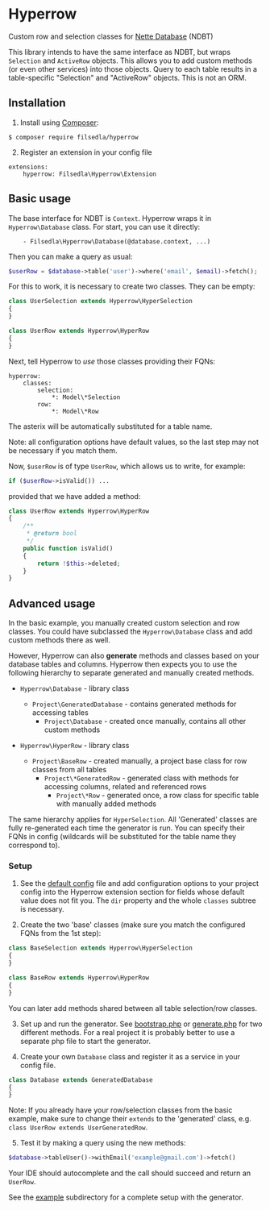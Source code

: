 # Hyperrow
Custom row and selection classes for [Nette Database](https://github.com/nette/database) (NDBT)

This library intends to have the same interface as NDBT, but wraps `Selection` and `ActiveRow` objects.
This allows you to add custom methods (or even other services) into those objects. Query to each table
results in a table-specific "Selection" and "ActiveRow" objects. This is not an ORM.


## Installation
1) Install using [Composer](http://getcomposer.org/):
```
$ composer require filsedla/hyperrow
```

2) Register an extension in your config file
```
extensions: 
    hyperrow: Filsedla\Hyperrow\Extension
```


## Basic usage

The base interface for NDBT is `Context`. Hyperrow wraps it in `Hyperrow\Database` class. For start, 
you can use it directly:
```
    - Filsedla\Hyperrow\Database(@database.context, ...)
```

Then you can make a query as usual:
```php
$userRow = $database->table('user')->where('email', $email)->fetch();
```

For this to work, it is necessary to create two classes. They can be empty:
```php
class UserSelection extends Hyperrow\HyperSelection
{
}
```
```php
class UserRow extends Hyperrow\HyperRow
{
}
```

Next, tell Hyperrow to _use_ those classes providing their FQNs: 
```
hyperrow:
    classes:
        selection:
            *: Model\*Selection
        row:
            *: Model\*Row
```

The asterix will be automatically substituted for a table name.

Note: all configuration options have default values, so the last step may not be necessary if you match
them.

Now, `$userRow` is of type `UserRow`, which allows us to write, for example:

```php
if ($userRow->isValid()) ...
```

provided that we have added a method:
```php
class UserRow extends Hyperrow\HyperRow
{
    /**
     * @return bool
     */
    public function isValid()
    {
        return !$this->deleted;
    }
}
```


## Advanced usage

In the basic example, you manually created custom selection and row classes. You could have subclassed
the `Hyperrow\Database` class and add custom methods there as well.

However, Hyperrow can also **generate** methods and classes based on your database tables and columns. 
Hyperrow then expects you to use the following hierarchy to separate generated and manually created 
methods.

* `Hyperrow\Database` - library class
  * `Project\GeneratedDatabase` - contains generated methods for accessing tables
    * `Project\Database` - created once manually, contains all other custom methods
    
* `Hyperrow\HyperRow` - library class
  * `Project\BaseRow` - created manually, a project base class for row classes from all tables
    * `Project\*GeneratedRow` - generated class with methods for accessing columns, related and 
    referenced rows
      * `Project\*Row` - generated once, a row class for specific table with manually added methods
      
The same hierarchy applies for `HyperSelection`. All 'Generated' classes are fully re-generated each
time the generator is run. You can specify their FQNs in config (wildcards will be substituted for 
the table name they correspond to).


### Setup
1) See the [default config](src/Filsedla/Hyperrow/defaults.neon) file and add 
configuration options to your project config into the Hyperrow extension section for fields whose 
default value does not fit you. The `dir` property and the whole `classes` subtree is necessary.

2) Create the two 'base' classes (make sure you match the configured FQNs from the 1st step):
```php
class BaseSelection extends Hyperrow\HyperSelection
{
}
```
```php
class BaseRow extends Hyperrow\HyperRow
{
}
```
You can later add methods shared between all table selection/row classes.

3) Set up and run the generator. See [bootstrap.php](example/app/bootstrap.php) or 
[generate.php](example/tools/generate.php) for two different methods.
For a real project it is probably better to use a separate php file to start the generator.

4) Create your own `Database` class and register it as a service in your config file.
```php
class Database extends GeneratedDatabase
{
}
```

Note: If you already have your row/selection classes from the basic example, make sure to change their 
`extends` to the 'generated' class, e.g. `class UserRow extends UserGeneratedRow`.

5) Test it by making a query using the new methods:
```php
$database->tableUser()->withEmail('example@gmail.com')->fetch()
```

Your IDE should autocomplete and the call should succeed and return an `UserRow`.

See the [example](example/) subdirectory for a complete setup with the generator.
